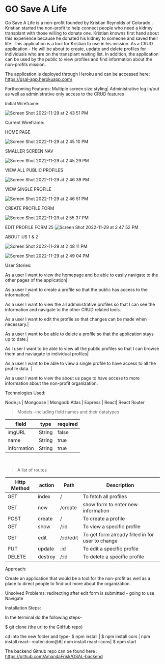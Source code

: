 # GO Save A Life 

Go Save A Life is a non-profit founded by Kristian Reynolds of Colorado . Kristian started the non-profit to help connect people who need a kidney transplant with those willing to donate one. Kristian knowns first hand about this experience because he donated his kidney to someone and saved their life. This application is a tool for Kristian to use in his mission. As a CRUD application - He will be about to create, update and delete profiles for individuals who are on the transplant waiting list. In addition, the application can be used by the public to view profiles and find information about the non-profits mission.

The application is deployed through Heroku and can be accessed here: https://gsal-app.herokuapp.com/

Forthcoming Features:
Multiple screen size styling|
Administrative log in/out as well as administrative only access to the CRUD features

Initial Wireframe:

![Screen Shot 2022-11-29 at 2 43 51 PM](https://user-images.githubusercontent.com/104706798/204654462-ea939208-1670-4925-acae-eb7a2f71c5bd.png)

Current Wireframe:

HOME PAGE

![Screen Shot 2022-11-29 at 2 45 10 PM](https://user-images.githubusercontent.com/104706798/204654679-92ab5de9-0edf-4b4d-862c-15110d0d38fc.png)

SMALLER SCREEN NAV 

![Screen Shot 2022-11-29 at 2 45 29 PM](https://user-images.githubusercontent.com/104706798/204654738-fcacd21e-958f-4c87-885b-ba3c7c3dd072.png)

VIEW ALL PUBLIC PROFILES

![Screen Shot 2022-11-29 at 2 46 39 PM](https://user-images.githubusercontent.com/104706798/204654937-0e2f4611-5825-4a31-a148-b670f45f9458.png)

VIEW SINGLE PROFILE

![Screen Shot 2022-11-29 at 2 46 51 PM](https://user-images.githubusercontent.com/104706798/204654988-4f3e540b-e14f-43f0-b24b-6a98eefd46b2.png)

CREATE PROFILE FORM

![Screen Shot 2022-11-29 at 2 55 37 PM](https://user-images.githubusercontent.com/104706798/204656866-9a51053d-d0ca-425f-8395-4b798322f278.png)


EDIT PROFILE FORM
25
![Screen Shot 2022-11-29 at 2 47 52 PM](https://user-images.githubusercontent.com/104706798/204655154-587d33e2-17c7-4d2c-b7a9-79a0957986a8.png)

ABOUT US 1 & 2

![Screen Shot 2022-11-29 at 2 48 11 PM](https://user-images.githubusercontent.com/104706798/204655194-3f571a6c-553f-46d5-ab58-a394795f1965.png)

![Screen Shot 2022-11-29 at 2 49 04 PM](https://user-images.githubusercontent.com/104706798/204655359-9bbec20a-a5f6-4182-94fd-30c3b0fd7317.png)


User Stories:

As a user I want to view the homepage and be able to easily navigate to the other pages of the application|

As a user I want to create a profile so that the public has access to the information|

As a user I want to view the all administrative profiles so that I can see the information and navigate to the other CRUD related tools.

As a user I want to edit the profile so that changes can be made when necessary.|

As a user I want to be able to delete a profile so that the application stays up to date.|

As I user I want to be able to view all the public profiles so that I can browse them and naviagate to individual profiles|

As a user I want to be able to view a single profile to have access to all the profile data. |

As a user I want to view the about us page to have access to more information about the non-profit organization.

Technologies Used:

Node.js |
Mongoose |
Mongodb Atlas |
Express |
React|
React Router 


> Models -including field names and their datatypes<br />

field | type | required
-- | -- | -- | 
imgURL | String | false | 
name | String | true | 
information | String | true | 
<br />


> A list of routes <br />

Http Method | action | Path | Description
-- | -- | -- | --
GET | index | /| To fetch all profiles
GET | new | /create| show form to enter new information
POST | create | / | To create a profile
GET | show | /:id | To view a specific profile
GET | edit | /:id/edit| To get form already filled in for user to change
PUT | update | :id | To edit a specific profile
DELETE | destroy | /:id | To delete a specific profile


Approach:

Create an application that would be a tool for the non-profit as well as a place to direct people to find out more about the organization.

Unsolved Problems:
redirecting after edit form is submitted - going to use Navigate

Installation Steps:

In the terminal do the following steps-

$ git clone {the url to the GitHub repo}


cd into the new folder and type-
$ npm install |
$ npm install cors |
npm install react- router-dom@6|
npm install react-icons|
$ npm start

The backend Github repo can be found here : https://github.com/AmandaFrisk/GSAL-backend

